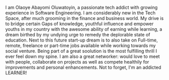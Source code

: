 I am Olaoye Abayomi Oluwatoyin, a passionate tech addict with growing experience in Software Engineering. I am considerably new in the Tech Space, after much grooming in the finance and business world.
My drive is to bridge certain Gaps of knowledge, youthful influence and empower youths in my country with the awesome ability of earning while learning, a dream birthed by my undying urge to remedy the deplorable state of education.
Next to this future start-up dream is to also take on Full-time, remote, freelance or part-time jobs available while working towards my social venture.
Being part of a great soolution is the most fulfilling thrill I ever feel down my spine.
I am also a great networker: would love to meet with people, collaborate on projects as well as compete healthily for improvements and personal enhancements.
Not to forget, I'm an addicted LEARNER!

